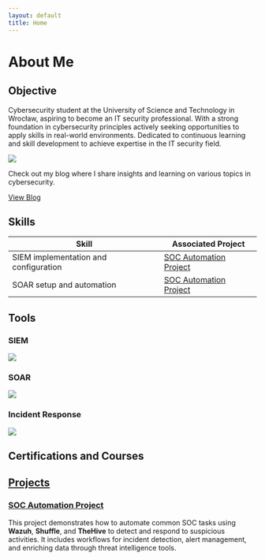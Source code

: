 ```yaml
---
layout: default
title: Home
---
```


# About Me

## Objective

Cybersecurity student at the University of Science and Technology in Wrocław, aspiring to become an IT security professional. With a strong foundation in cybersecurity principles actively seeking opportunities to apply skills in real-world environments. Dedicated to continuous learning and skill development to achieve expertise in the IT security field. 

<a href="https://www.linkedin.com/in/bartosz-dybski/"><img src="https://img.shields.io/badge/-LinkedIn-0072b1?&style=for-the-badge&logo=linkedin&logoColor=white" /></a>

Check out my blog where I share insights and learning on various topics in cybersecurity.

[View Blog](/categories)


## Skills

| Skill                                         | Associated Project         |
|-----------------------------------------------|----------------------------|
| SIEM implementation and configuration         | <a href="https://github.com/dybson3/SOC-Automation-Lab">SOC Automation Project </a> |
| SOAR setup and automation	|  <a href="https://github.com/dybson3/SOC-Automation-Lab">SOC Automation Project </a> |

## Tools

### SIEM
<img src="https://img.shields.io/badge/-Wazuh-0072B1?style=for-the-badge&logo=wazuh&logoColor=white" /> 

### SOAR
<img src="https://img.shields.io/badge/-Shuffle-FF8000?style=for-the-badge&logo=shuffle&logoColor=white" />

### Incident Response
<img src="https://img.shields.io/badge/-TheHive-2E8B57?style=for-the-badge&logo=thehive&logoColor=white" />

## Certifications and Courses
<div>
<a href="https://drive.google.com/file/d/1-5C9gu6-QMt2hlpQIFIPrdLjMR1OE1rM/view?usp=drive_link" target="_blank">

## Projects
### [SOC Automation Project](https://ramigiusz.github.io/projects/2024/10/25/my-first-post.html)
This project demonstrates how to automate common SOC tasks using **Wazuh**, **Shuffle**, and **TheHive** to detect and respond to suspicious activities. It includes workflows for incident detection, alert management, and enriching data through threat intelligence tools.
